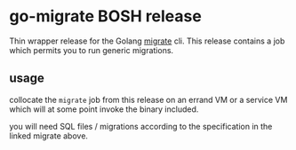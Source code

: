 # go-migrate BOSH release

Thin wrapper release for the Golang [migrate](https://github.com/golang-migrate/migrate) cli.
This release contains a job which permits you to run generic migrations.

## usage

collocate the `migrate` job from this release on an errand VM or a service VM which will at some point invoke the binary included.

you will need SQL files / migrations according to the specification in the linked migrate above.



